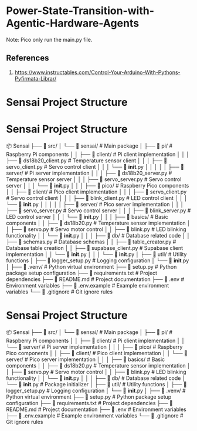 # Power-State-Transition-with-Agentic-Hardware-Agents

Note: Pico only run the main.py file.


## References
1. https://www.instructables.com/Control-Your-Arduino-With-Pythons-Pyfirmata-Librar/


# Sensai Project Structure

# Sensai Project Structure

📦 Sensai
├── 📂 src/
│   └── 📂 sensai/                    # Main package
│       ├── 📂 pi/                    # Raspberry Pi components
│       │   ├── 📂 client/            # Pi client implementation
│       │   │   ├── 📄 ds18b20_client.py  # Temperature sensor client
│       │   │   ├── 📄 servo_client.py    # Servo control client
│       │   │   └── 📄 __init__.py
│       │   │
│       │   ├── 📂 server/            # Pi server implementation
│       │   │   ├── 📄 ds18b20_server.py  # Temperature sensor server
│       │   │   ├── 📄 servo_server.py    # Servo control server
│       │   │   └── 📄 __init__.py
│       │
│       ├── 📂 pico/                  # Raspberry Pico components
│       │   ├── 📂 client/            # Pico client implementation
│       │   │   ├── 📄 servo_client.py    # Servo control client
│       │   │   ├── 📄 blink_client.py    # LED control client
│       │   │   └── 📄 __init__.py
│       │   │
│       │   ├── 📂 server/            # Pico server implementation
│       │   │   ├── 📄 servo_server.py    # Servo control server
│       │   │   ├── 📄 blink_server.py    # LED control server
│       │   │   └── 📄 __init__.py
│       │
│       ├── 📂 basics/                # Basic components
│       │   ├── 📄 ds18b20.py        # Temperature sensor implementation
│       │   ├── 📄 servo.py          # Servo motor control
│       │   ├── 📄 blink.py          # LED blinking functionality
│       │   └── 📄 __init__.py
│       │
│       ├── 📂 db/                    # Database related code
│       │   ├── 📄 schemas.py         # Database schemas
│       │   ├── 📄 table_creator.py   # Database table creation
│       │   ├── 📄 supabase_client.py # Supabase client implementation
│       │   └── 📄 __init__.py
│       │
│       └── 📄 __init__.py
│
├── 📂 util/                          # Utility functions
│   ├── 📄 logger_setup.py           # Logging configuration
│   └── 📄 __init__.py
│
├── 📂 .venv/                        # Python virtual environment
├── 📄 setup.py                     # Python package setup configuration
├── 📄 requirements.txt             # Project dependencies
├── 📄 README.md                    # Project documentation
├── 📄 .env                         # Environment variables
├── 📄 .env.example                 # Example environment variables
└── 📄 .gitignore                   # Git ignore rules



# Sensai Project Structure

📦 Sensai
├── 📂 src/
│   └── 📂 sensai/           # Main package
│       ├── 📂 pi/           # Raspberry Pi components
│       │   ├── 📂 client/   # Pi client implementation
│       │   └── 📂 server/   # Pi server implementation
│       │
│       ├── 📂 pico/         # Raspberry Pico components
│       │   ├── 📂 client/   # Pico client implementation
│       │   └── 📂 server/   # Pico server implementation
│       │
│       ├── 📂 basics/       # Basic components
│       │   ├── 📄 ds18b20.py    # Temperature sensor implementation
│       │   ├── 📄 servo.py      # Servo motor control
│       │   ├── 📄 blink.py      # LED blinking functionality
│       │   └── 📄 __init__.py
│       │
│       ├── 📂 db/           # Database related code
│       └── 📄 __init__.py   # Package initializer
│
├── 📂 util/                 # Utility functions
│   ├── 📄 logger_setup.py   # Logging configuration
│   └── 📄 __init__.py
│
├── 📂 .venv/               # Python virtual environment
├── 📄 setup.py            # Python package setup configuration
├── 📄 requirements.txt    # Project dependencies
├── 📄 README.md          # Project documentation
├── 📄 .env               # Environment variables
├── 📄 .env.example       # Example environment variables
└── 📄 .gitignore        # Git ignore rules